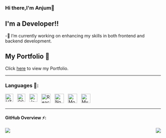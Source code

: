 ### Hi there,I'm Anjum👋


## I'm a Developer!!

-🔭 I’m currently working on enhancing my skills in both frontend and backend development.

## My Portfolio 💼

Click <a href="https://portfolio-anjum-unnisas-projects.vercel.app/"> here</a> to view my Portfolio.


---

### Languages 🧰:


<img align="left" alt="HTML5" width="26px" src="https://cdn.jsdelivr.net/gh/devicons/devicon/icons/html5/html5-original.svg" style="padding-right:10px;" />
<img align="left" alt="CSS3" width="26px" src="https://cdn.jsdelivr.net/gh/devicons/devicon/icons/css3/css3-original.svg" style="padding-right:10px;" />
<img align="left" alt="JavaScript" width="26px" src="https://cdn.jsdelivr.net/gh/devicons/devicon/icons/javascript/javascript-original.svg" style="padding-right:10px;" />
<img align="left" alt="React" width="30px" src="https://cdn.jsdelivr.net/gh/devicons/devicon/icons/react/react-original.svg" style="padding-right:10px;" />
<img align="left" alt="Node.js" width="30px" src="https://cdn.jsdelivr.net/gh/devicons/devicon/icons/nodejs/nodejs-original.svg" style="padding-right:10px;" />
<img align="left" alt="MongoDB" width="30px" src="https://cdn.jsdelivr.net/gh/devicons/devicon/icons/mongodb/mongodb-original.svg" style="padding-right:10px;" />
<img align="left" alt="MySQL" width="30px" src="https://cdn.jsdelivr.net/gh/devicons/devicon/icons/mysql/mysql-original.svg" style="padding-right:10px;" />


<br />
<br/>

---
<h4 align="left"> GitHub Overview ⚡: </h2>






<!--
**itsmohsin/itsmohsin** is a ✨ _special_ ✨ repository because its `README.md` (this file) appears on your GitHub profile.

Here are some ideas to get you started:

- 🔭 I’m currently working on ...
- 🌱 I’m currently learning ...
- 👯 I’m looking to collaborate on ...
- 🤔 I’m looking for help with ...
- 💬 Ask me about ...
- 📫 How to reach me: ...
- 😄 Pronouns: ...
- ⚡ Fun fact: ...
-->

<a href="https://github.com/itsanjum/itsanjum">
  <img align="left" src="https://github-readme-stats.vercel.app/api?username=itsanjum&show_icons=true&theme=radical" />
</a>

<a href="https://github.com/itsanjum/itsanjum">
<img align="right" src="https://github-readme-stats.vercel.app/api/top-langs/?username=itsanjum&theme=radical" />
</a>




